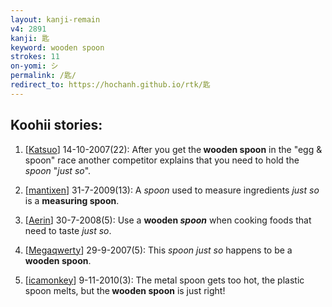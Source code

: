 ```yaml
---
layout: kanji-remain
v4: 2891
kanji: 匙
keyword: wooden spoon
strokes: 11
on-yomi: シ
permalink: /匙/
redirect_to: https://hochanh.github.io/rtk/匙
---
```


## Koohii stories: 

1) [<a href="http://kanji.koohii.com/profile/Katsuo">Katsuo</a>] 14-10-2007(22): After you get the<strong> wooden spoon</strong> in the &quot;egg &amp; spoon&quot; race another competitor explains that you need to hold the <em>spoon</em> &quot;<em>just so</em>&quot;.

2) [<a href="http://kanji.koohii.com/profile/mantixen">mantixen</a>] 31-7-2009(13): A <em>spoon</em> used to measure ingredients <em>just so</em> is a <strong>measuring spoon</strong>.

3) [<a href="http://kanji.koohii.com/profile/Aerin">Aerin</a>] 30-7-2008(5): Use a <strong>wooden <em>spoon</em></strong> when cooking foods that need to taste <em>just so</em>.

4) [<a href="http://kanji.koohii.com/profile/Megaqwerty">Megaqwerty</a>] 29-9-2007(5): This <em>spoon just so</em> happens to be a<strong> wooden spoon</strong>.

5) [<a href="http://kanji.koohii.com/profile/icamonkey">icamonkey</a>] 9-11-2010(3): The metal spoon gets too hot, the plastic spoon melts, but the<strong> wooden spoon</strong> is just right!

